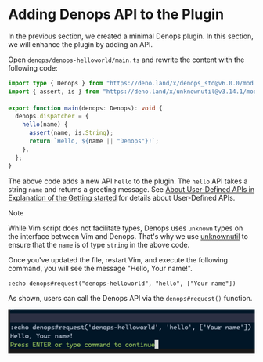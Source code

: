 # Adding Denops API to the Plugin

In the previous section, we created a minimal Denops plugin. In this section, we
will enhance the plugin by adding an API.

Open `denops/denops-helloworld/main.ts` and rewrite the content with the
following code:

```typescript:denops/denops-helloworld/main.ts
import type { Denops } from "https://deno.land/x/denops_std@v6.0.0/mod.ts";
import { assert, is } from "https://deno.land/x/unknownutil@v3.14.1/mod.ts";

export function main(denops: Denops): void {
  denops.dispatcher = {
    hello(name) {
      assert(name, is.String);
      return `Hello, ${name || "Denops"}!`;
    },
  };
}
```

The above code adds a new API `hello` to the plugin. The `hello` API takes a
string `name` and returns a greeting message. See
[About User-Defined APIs in Explanation of the Getting started](../../getting-started/explanation.md#about-user-defined-apis)
for details about User-Defined APIs.

> [!NOTE]
>
> While Vim script does not facilitate types, Denops uses `unknown` types on the
> interface between Vim and Denops. That's why we use
> [unknownutil](https://deno.land/x/unknownutil) to ensure that the `name` is of
> type `string` in the above code.

Once you've updated the file, restart Vim, and execute the following command,
you will see the message "Hello, Your name!".

```
:echo denops#request("denops-helloworld", "hello", ["Your name"])
```

As shown, users can call the Denops API via the `denops#request()` function.

![](./img/adding-an-api-01.png)
